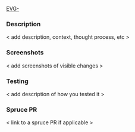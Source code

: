 [EVG-<number>](https://jira.mongodb.org/browse/EVG-<number>)

### Description 
< add description, context, thought process, etc >

### Screenshots
 < add screenshots of visible changes >

### Testing 
  < add description of how you tested it >

### Spruce PR 
  < link to a spruce PR if applicable >
